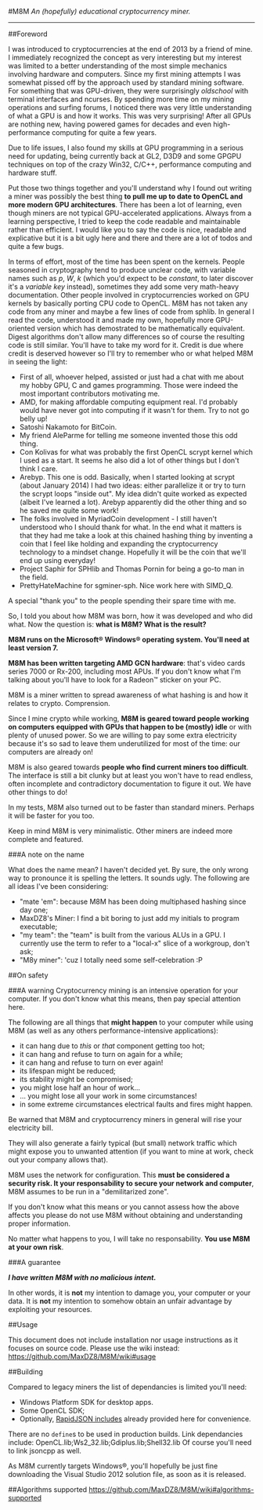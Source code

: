 #M8M
*An (hopefully) educational cryptocurrency miner.*

--------------------------------------------------------------------------------

##Foreword

I was introduced to cryptocurrencies at the end of 2013 by a friend of mine. I immediately recognized the concept as very interesting but my interest was limited to a better understanding of the most simple mechanics involving hardware and computers. Since my first mining attempts I was somewhat pissed off by the approach used by standard mining software. For something that was GPU-driven, they were surprisingly *oldschool* with terminal interfaces and ncurses.
By spending more time on my mining operations and surfing forums, I noticed there was very little understanding of what a GPU is and how it works. This was very surprising! After all GPUs are nothing new, having powered games for decades and even high-performance computing for quite a few years.

Due to life issues, I also found my skills at GPU programming in a serious need for updating, being currently back at GL2, D3D9 and some GPGPU techniques on top of the crazy Win32, C/C++, performance computing and hardware stuff.

Put those two things together and you'll understand why I found out writing a miner was possibly the best thing **to pull me up to date to OpenCL and more modern GPU architectures**.
There has been a lot of learning, even though miners are not typical GPU-accelerated applications.
Always from a learning perspective, I tried to keep the code readable and maintainable rather than efficient. I would like you to say the code is nice, readable and explicative but it is a bit ugly here and there and there are a lot of todos and quite a few bugs.

In terms of effort, most of the time has been spent on the kernels. People seasoned in cryptography tend to produce unclear code, with variable names such as *p*, *W*, *k* (which you'd expect to be *constant*, to later discover it's a *variable key* instead), sometimes they add some very math-heavy documentation.
Other people involved in cryptocurrencies worked on GPU kernels by basically porting CPU code to OpenCL.
M8M has not taken any code from any miner and maybe a few lines of code from sphlib. In general I read the code, understood it and made my own, hopefully more GPU-oriented version which has demostrated to be mathematically equivalent. Digest algorithms don't allow many differences so of course the resulting code is still similar. You'll have to take my word for it.
Credit is due where credit is deserved however so I'll try to remember who or what helped M8M in seeing the light:

* First of all, whoever helped, assisted or just had a chat with me about my hobby GPU, C and games programming. Those were indeed the most important contributors motivating me.
* AMD, for making affordable computing equipment real. I'd probably would have never got into computing if it wasn't for them. Try to not go belly up!
* Satoshi Nakamoto for BitCoin.
* My friend AleParme for telling me someone invented those this odd thing.
* Con Kolivas for what was probably the first OpenCL scrypt kernel which I used as a start. It seems he also did a lot of other things but I don't think I care.
* Arebyp. This one is odd. Basically, when I started looking at scrypt (about January 2014) I had two ideas: either parallelize it or try to turn the scrypt loops "inside out". My idea didn't quite worked as expected (albeit I've learned a lot). Arebyp apparently did the other thing and so he saved me quite some work!
* The folks involved in MyriadCoin development - I still haven't understood who I should thank for what. In the end what it matters is that they had me take a look at this chained hashing thing by inventing a coin that I feel like holding and expanding the cryptocurrency technology to a mindset change. Hopefully it will be the coin that we'll end up using everyday!
* Project Saphir for SPHlib and Thomas Pornin for being a go-to man in the field.
* PrettyHateMachine for sgminer-sph. Nice work here with SIMD_Q.

A special "thank you" to the people spending their spare time with me. 

So, I told you about how M8M was born, how it was developed and who did what.
Now the question is: **what is M8M? What is the result?**

**M8M runs on the Microsoft® Windows® operating system. You'll need at least version 7.**

**M8M has been written targeting AMD GCN hardware**: that's video cards series 7000 or Rx-200, including most APUs. If you don't know what I'm talking about you'll have to look for a Radeon™ sticker on your PC.

M8M is a miner written to spread awareness of what hashing is and how it relates to crypto. Comprension.

Since I mine crypto while working, **M8M is geared toward people working on computers equipped with GPUs that happen to be (mostly) idle** or with plenty of unused power. So we are willing to pay some extra electricity because it's so sad to leave them underutilized for most of the time: our computers are already on!

M8M is also geared towards **people who find current miners too difficult**. The interface is still a bit clunky but at least you won't have to read endless, often incomplete and contradictory documentation to figure it out. We have other things to do!

In my tests, M8M also turned out to be faster than standard miners. Perhaps it will be faster for you too.

Keep in mind M8M is very minimalistic. Other miners are indeed more complete and featured.

###A note on the name

What does the name mean? I haven't decided yet.
By sure, the only wrong way to pronounce it is spelling the letters. It sounds ugly.
The following are all ideas I've been considering:
- "mate 'em": because M8M has been doing multiphased hashing since day one;
- MaxDZ8's Miner: I find a bit boring to just add my initials to program executable;
- "my team": the "team" is built from the various ALUs in a GPU. I currently use the term to refer to a "local-x" slice of a workgroup, don't ask;
- "M8y miner": 'cuz I totally need some self-celebration :P

##On safety

###A warning
Cryptocurrency mining is an intensive operation for your computer. If you don't know what this means, then pay special attention here.

The following are all things that **might happen** to your computer while using M8M (as well as any others performance-intensive applications):
* it can hang due to *this* or *that* component getting too hot;
* it can hang and refuse to turn on again for a while;
* it can hang and refuse to turn on ever again!
* its lifespan might be reduced;
* its stability might be compromised;
* you might lose half an hour of work... 
* ... you might lose all your work in some circumstances!
* in some extreme circumstances electrical faults and fires might happen.

Be warned that M8M and cryptocurrency miners in general will rise your electricity bill.

They will also generate a fairly typical (but small) network traffic which might expose you to unwanted attention (if you want to mine at work, check out your company allows that).

M8M uses the network for configuration. This **must be considered a security risk. It your responsability to secure your network and computer**, M8M assumes to be run in a "demilitarized zone".

If you don't know what this means or you cannot assess how the above affects you please do not use M8M without obtaining and understanding proper information.

No matter what happens to you, I will take no responsability. **You use M8M at your own risk**.

###A guarantee

***I have written M8M with no malicious intent.***

In other words, it is **not** my intention to damage you, your computer or your data. It is **not** my intention to somehow obtain an unfair advantage by exploiting your resources.

##Usage

This document does not include installation nor usage instructions as it focuses on source code.
Please use the wiki instead: https://github.com/MaxDZ8/M8M/wiki#usage

##Building 

Compared to legacy miners the list of dependancies is limited you'll need:
- Windows Platform SDK for desktop apps.
- Some OpenCL SDK;
- Optionally, [RapidJSON includes](https://github.com/miloyip/rapidjson) already provided here for convenience.

There are no `define`s to be used in production builds.
Link dependancies include:
    OpenCL.lib;Ws2_32.lib;Gdiplus.lib;Shell32.lib
Of course you'll need to link jsoncpp as well.

As M8M currently targets Windows®, you'll hopefully be just fine downloading the Visual Studio 2012 solution file, as soon as it is released.

##Algorithms supported
https://github.com/MaxDZ8/M8M/wiki#algorithms-supported
